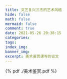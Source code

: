 ```yaml
---
title: 文艺复兴三杰的艺术风格
hide: false
math: false
mermaid: false
comment: true
date: 2021-05-26 20:38:15
categories:
tags:
index_img:
banner_img:
excerpt: 美术鉴赏课写的论文
---
```


{% pdf ./美术鉴赏.pdf %}